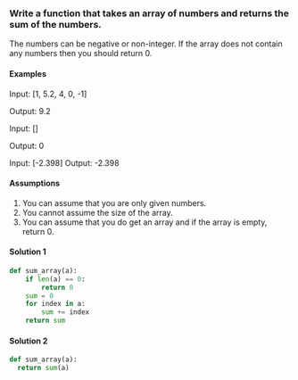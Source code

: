 ### Write a function that takes an array of numbers and returns the sum of the numbers. 

The numbers can be negative or non-integer. If the array does not contain any numbers then you should return 0.

#### Examples

Input: [1, 5.2, 4, 0, -1]

Output: 9.2

Input: []

Output: 0

Input: [-2.398]
Output: -2.398

#### Assumptions

1. You can assume that you are only given numbers.
2. You cannot assume the size of the array.
3. You can assume that you do get an array and if the array is empty, return 0.

#### Solution 1
```python
def sum_array(a):
    if len(a) == 0:
        return 0
    sum = 0
    for index in a:
        sum += index
    return sum
```
#### Solution 2

```python
def sum_array(a):
  return sum(a)
```

